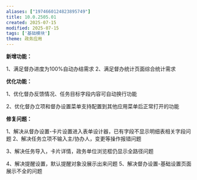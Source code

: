 ```yaml
---
aliases: ["1974660124823895749"]
title: 10.0.2505.01
created: 2025-07-15
modified: 2025-07-15
tags: ['基础模块']
theme: 政务应用
---
```


**新增功能：**

1、满足督办进度为100%自动办结需求 2、满足督办统计页面综合统计需求

**优化功能：**

1、优化督办反馈情况、任务目标字段内容可自动换行功能

2、优化督办立项和督办设置菜单支持配置到其他应用菜单后正常打开的功能

**修复问题：**

1、解决从督办设置-卡片设置进入表单设计器，已有字段不显示明细表相关字段问题 2、解决任务立项不输入主/协办人，变更等操作报错问题

3、解决任务导入，卡片详情，政务单位浏览框仍显示全路径问题

4、解决提醒设置，默认提醒对象没展示出来问题 5、解决督办设置-基础设置页面展示不全的问题